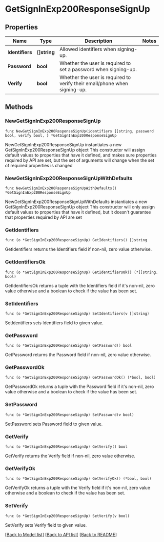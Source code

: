 # GetSignInExp200ResponseSignUp

## Properties

Name | Type | Description | Notes
------------ | ------------- | ------------- | -------------
**Identifiers** | **[]string** | Allowed identifiers when signing-up. | 
**Password** | **bool** | Whether the user is required to set a password when signing-up. | 
**Verify** | **bool** | Whether the user is required to verify their email/phone when signing-up. | 

## Methods

### NewGetSignInExp200ResponseSignUp

`func NewGetSignInExp200ResponseSignUp(identifiers []string, password bool, verify bool, ) *GetSignInExp200ResponseSignUp`

NewGetSignInExp200ResponseSignUp instantiates a new GetSignInExp200ResponseSignUp object
This constructor will assign default values to properties that have it defined,
and makes sure properties required by API are set, but the set of arguments
will change when the set of required properties is changed

### NewGetSignInExp200ResponseSignUpWithDefaults

`func NewGetSignInExp200ResponseSignUpWithDefaults() *GetSignInExp200ResponseSignUp`

NewGetSignInExp200ResponseSignUpWithDefaults instantiates a new GetSignInExp200ResponseSignUp object
This constructor will only assign default values to properties that have it defined,
but it doesn't guarantee that properties required by API are set

### GetIdentifiers

`func (o *GetSignInExp200ResponseSignUp) GetIdentifiers() []string`

GetIdentifiers returns the Identifiers field if non-nil, zero value otherwise.

### GetIdentifiersOk

`func (o *GetSignInExp200ResponseSignUp) GetIdentifiersOk() (*[]string, bool)`

GetIdentifiersOk returns a tuple with the Identifiers field if it's non-nil, zero value otherwise
and a boolean to check if the value has been set.

### SetIdentifiers

`func (o *GetSignInExp200ResponseSignUp) SetIdentifiers(v []string)`

SetIdentifiers sets Identifiers field to given value.


### GetPassword

`func (o *GetSignInExp200ResponseSignUp) GetPassword() bool`

GetPassword returns the Password field if non-nil, zero value otherwise.

### GetPasswordOk

`func (o *GetSignInExp200ResponseSignUp) GetPasswordOk() (*bool, bool)`

GetPasswordOk returns a tuple with the Password field if it's non-nil, zero value otherwise
and a boolean to check if the value has been set.

### SetPassword

`func (o *GetSignInExp200ResponseSignUp) SetPassword(v bool)`

SetPassword sets Password field to given value.


### GetVerify

`func (o *GetSignInExp200ResponseSignUp) GetVerify() bool`

GetVerify returns the Verify field if non-nil, zero value otherwise.

### GetVerifyOk

`func (o *GetSignInExp200ResponseSignUp) GetVerifyOk() (*bool, bool)`

GetVerifyOk returns a tuple with the Verify field if it's non-nil, zero value otherwise
and a boolean to check if the value has been set.

### SetVerify

`func (o *GetSignInExp200ResponseSignUp) SetVerify(v bool)`

SetVerify sets Verify field to given value.



[[Back to Model list]](../README.md#documentation-for-models) [[Back to API list]](../README.md#documentation-for-api-endpoints) [[Back to README]](../README.md)


